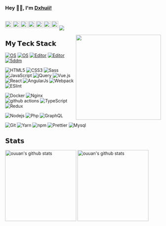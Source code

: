 ### Hey 👋🏽, I'm [Dxhuii!](ttps://github.com/dxhuii/blog) 

<br/>

<a href="#dingxiaohui">
  <img align="left" alt="dingxiaohui" width="22px" src="https://cdn.jsdelivr.net/npm/simple-icons@3.1.0/icons/wechat.svg" />
</a>
<a href="#88061102">
  <img align="left" alt="88061102" width="22px" src="https://cdn.jsdelivr.net/npm/simple-icons@3.1.0/icons/tencentqq.svg" />
</a>
<a href="https://weibo.com/dingxiaohui">
  <img align="left" alt="dingxiaohui" width="22px" src="https://cdn.jsdelivr.net/npm/simple-icons@3.1.0/icons/sinaweibo.svg" />
</a>
<a href="https://www.zhihu.com/people/dingxiaohui">
  <img align="left" alt="132yse" width="22px" src="https://cdn.jsdelivr.net/npm/simple-icons@3.1.0/icons/zhihu.svg" />
</a>
<a href="https://github.com/dxhuii">
  <img align="left" alt="dxhuii" width="22px" src="https://cdn.jsdelivr.net/npm/simple-icons@3.1.0/icons/github.svg" />
</a>
<a href="https://twitter.com/dxhuii">
  <img align="left" alt="dxhuii | Twitter" width="22px" src="https://cdn.jsdelivr.net/npm/simple-icons@v3/icons/twitter.svg" />
</a>
<a href="https://facebook.com/dxhuii">
  <img align="left" alt="dxhuii | Facebook" width="22px" src="https://cdn.jsdelivr.net/npm/simple-icons@3.8.0/icons/facebook.svg" />
</a>

![](https://visitor-badge.glitch.me/badge?page_id=dxhuii.dxhuii)

<a href="https://github.com/dxhuii/blog"><img src="https://media.giphy.com/media/SWoSkN6DxTszqIKEqv/giphy.gif" align="right" height="275" /></a>

## 𝗠𝘆 𝗧𝗲𝗰𝗸 𝗦𝘁𝗮𝗰𝗸

[![OS](https://img.shields.io/badge/OS-macOS-informational?style=flat-square&logo=apple&logoColor=white)](https://en.wikipedia.org/wiki/MacOS)
[![OS](https://img.shields.io/badge/OS-Linux-informational?style=flat-square&logo=linux&logoColor=white)](https://en.wikipedia.org/wiki/Linux)
[![Editor](https://img.shields.io/badge/Editor-VSCode-blue?style=flat-square&logo=visual-studio-code&logoColor=white)](https://code.visualstudio.com/)
[![Editor](https://img.shields.io/badge/OS-windows-informational?style=flat-square&logo=windows&logoColor=white)](https://www.microsoft.com/zh-cn/)
[![5ddm](https://img.shields.io/website?color=0ab9e6&style=flat-square&up_message=5ddm.com&url=https%3a%2f%2f5ddm.com)](https://5ddm.com)

![HTML5](https://img.shields.io/badge/-HTML5-%23E44D27?style=flat-square&logo=html5&logoColor=ffffff)
![CSS3](https://img.shields.io/badge/-CSS3-%231572B6?style=flat-square&logo=css3)
![Sass](https://img.shields.io/badge/-Sass-%23CC6699?style=flat-square&logo=sass&logoColor=ffffff)
![JavaScript](https://img.shields.io/badge/-JavaScript-%23F7DF1C?style=flat-square&logo=javascript&logoColor=000000&labelColor=%23F7DF1C&color=%23FFCE5A)
![jQuery](https://img.shields.io/badge/-jQuey-%231572B6?style=flat-square&logo=jquery)
![Vue.js](https://img.shields.io/badge/-Vue.js-%232c3e50?style=flat-square&logo=Vue.js)
![React](https://img.shields.io/badge/-React-%23282C34?style=flat-square&logo=react)
![AngularJs](https://img.shields.io/badge/-AngularJs-DD0031?style=flat-square&logo=angularjs)
![Webpack](https://img.shields.io/badge/-Webpack-%232C3A42?style=flat-square&logo=webpack)
![ESlint](https://img.shields.io/badge/-ESLint-%234B32C3?style=flat-square&logo=eslint)

![Docker](https://img.shields.io/badge/-Docker-46a2f1?style=flat-square&logo=docker&logoColor=white)
![Nginx](https://img.shields.io/badge/-Nginx-00b140?style=flat-square&logo=nginx&logoColor=white)
![github actions](https://img.shields.io/badge/-Github_Actions-2088FF?style=flat-square&logo=github-actions&logoColor=white)
![TypeScript](https://img.shields.io/badge/-TypeScript-007ACC?style=flat-square&logo=typescript&logoColor=white)
![Redux](https://img.shields.io/badge/-Redux-764ABC?style=flat-square&logo=redux&logoColor=white)

![Nodejs](https://img.shields.io/badge/-Nodejs-43853d?style=flat-square&logo=Node.js&logoColor=white)
![Php](https://img.shields.io/badge/-PHP-4f5b93?style=flat-square&logo=php&logoColor=white)
<img alt="GraphQL" src="https://img.shields.io/badge/-GraphQL-E10098?style=flat-square&logo=graphql&logoColor=white" />

![Git](https://img.shields.io/badge/-Git-%23F05032?style=flat-square&logo=git&logoColor=%23ffffff)
![Yarn](https://img.shields.io/badge/-Yarn-2188b6?style=flat-square&logo=yarn&logoColor=white)
<img alt="npm" src="https://img.shields.io/badge/-NPM-CB3837?style=flat-square&logo=npm&logoColor=white" />
<img alt="Prettier" src="https://img.shields.io/badge/-Prettier-F7B93E?style=flat-square&logo=prettier&logoColor=white" />
<img alt="Mysql" src="https://img.shields.io/badge/-Mysql-13aa52?style=flat-square&logo=mysql&logoColor=white" />

## 𝗦𝘁𝗮𝘁𝘀

<p align="left">
<img alt="ouuan's github stats" height='230' src="https://github-readme-stats.vercel.app/api?username=dxhuii&show_icons=true&include_all_commits=true">
<img alt="ouuan's github stats" height='230' src="https://github-readme-stats.vercel.app/api/top-langs/?username=dxhuii">
</p>